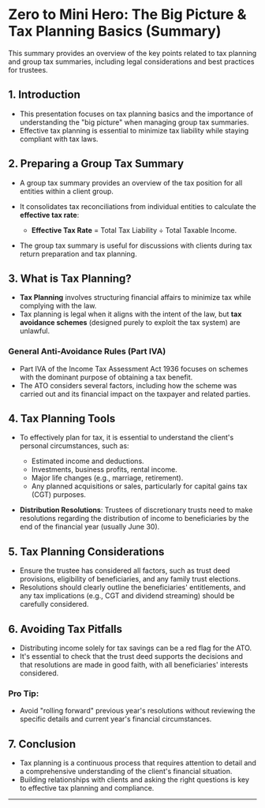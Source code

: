 # Zero to Mini Hero: The Big Picture & Tax Planning Basics (Summary)
This summary provides an overview of the key points related to tax planning and group tax summaries, including legal considerations and best practices for trustees.

## 1. Introduction
- This presentation focuses on tax planning basics and the importance of understanding the "big picture" when managing group tax summaries.
- Effective tax planning is essential to minimize tax liability while staying compliant with tax laws.

## 2. Preparing a Group Tax Summary
- A group tax summary provides an overview of the tax position for all entities within a client group.
- It consolidates tax reconciliations from individual entities to calculate the **effective tax rate**:
  - **Effective Tax Rate** = Total Tax Liability ÷ Total Taxable Income.
  
- The group tax summary is useful for discussions with clients during tax return preparation and tax planning.

## 3. What is Tax Planning?
- **Tax Planning** involves structuring financial affairs to minimize tax while complying with the law.
- Tax planning is legal when it aligns with the intent of the law, but **tax avoidance schemes** (designed purely to exploit the tax system) are unlawful.

### General Anti-Avoidance Rules (Part IVA)
- Part IVA of the Income Tax Assessment Act 1936 focuses on schemes with the dominant purpose of obtaining a tax benefit.
- The ATO considers several factors, including how the scheme was carried out and its financial impact on the taxpayer and related parties.

## 4. Tax Planning Tools
- To effectively plan for tax, it is essential to understand the client's personal circumstances, such as:
  - Estimated income and deductions.
  - Investments, business profits, rental income.
  - Major life changes (e.g., marriage, retirement).
  - Any planned acquisitions or sales, particularly for capital gains tax (CGT) purposes.

- **Distribution Resolutions**: Trustees of discretionary trusts need to make resolutions regarding the distribution of income to beneficiaries by the end of the financial year (usually June 30).

## 5. Tax Planning Considerations
- Ensure the trustee has considered all factors, such as trust deed provisions, eligibility of beneficiaries, and any family trust elections.
- Resolutions should clearly outline the beneficiaries' entitlements, and any tax implications (e.g., CGT and dividend streaming) should be carefully considered.

## 6. Avoiding Tax Pitfalls
- Distributing income solely for tax savings can be a red flag for the ATO.
- It's essential to check that the trust deed supports the decisions and that resolutions are made in good faith, with all beneficiaries' interests considered.
  
### Pro Tip:
- Avoid "rolling forward" previous year's resolutions without reviewing the specific details and current year's financial circumstances.

## 7. Conclusion
- Tax planning is a continuous process that requires attention to detail and a comprehensive understanding of the client's financial situation.
- Building relationships with clients and asking the right questions is key to effective tax planning and compliance.
  
---
